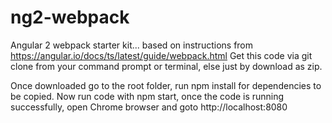 # ng2-webpack

Angular 2 webpack starter kit... based on instructions from https://angular.io/docs/ts/latest/guide/webpack.html
Get this code via git clone from your command prompt or terminal, else just by download as zip.

Once downloaded go to the root folder, run npm install for dependencies to be copied.
Now run code with npm start, once the code is running successfully, open Chrome browser and goto http://localhost:8080
